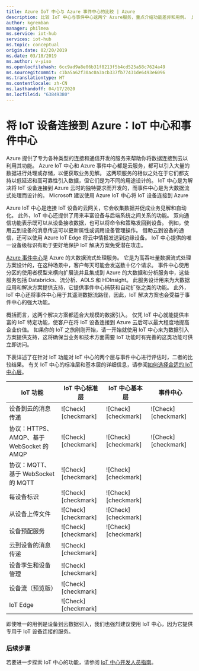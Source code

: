 ```yaml
---
title: Azure IoT 中心与 Azure 事件中心的比较 | Azure
description: 比较 IoT 中心与事件中心这两个 Azure服务，重点介绍功能差异和用例。 比较内容包括支持的协议、设备管理、监视和文件上传。
author: kgremban
manager: philmea
ms.service: iot-hub
services: iot-hub
ms.topic: conceptual
origin.date: 02/20/2019
ms.date: 03/18/2019
ms.author: v-yiso
ms.openlocfilehash: 6cc9ad9a8e06b31f8213f5b4cd525a58c7624a49
ms.sourcegitcommit: c1ba5a62f30ac0a3acb337fb77431de6493e6096
ms.translationtype: HT
ms.contentlocale: zh-CN
ms.lasthandoff: 04/17/2020
ms.locfileid: "63849380"
---
```

# <a name="connecting-iot-devices-to-azure-iot-hub-and-event-hubs"></a>将 IoT 设备连接到 Azure：IoT 中心和事件中心

Azure 提供了专为各种类型的连接和通信开发的服务来帮助你将数据连接到云以利用其功能。 Azure IoT 中心和 Azure 事件中心都是云服务，都可以引入大量的数据进行处理或存储，以便获取业务见解。 这两项服务的相似之处在于它们都支持以低延迟和高可靠性引入数据，但它们是为不同的用途设计的。 IoT 中心是为解决将 IoT 设备连接到 Azure 云时的独特要求而开发的，而事件中心是为大数据流式处理而设计的。 Microsoft 建议使用 Azure IoT 中心将 IoT 设备连接到 Azure

Azure IoT 中心是连接 IoT 设备的云网关，它会收集数据并促成业务见解和自动化。 此外，IoT 中心还提供了用来丰富设备与后端系统之间关系的功能。 双向通信功能表示既可以从设备接收数据，也可以将命令和策略发回到设备。 例如，使用云到设备的消息传送可以更新属性或调用设备管理操作。 借助云到设备的通信，还可以使用 Azure IoT Edge 将云中情报发送到边缘设备。 IoT 中心提供的唯一设备级标识有助于更好地保护 IoT 解决方案免受潜在攻击。 

[Azure 事件中心](../event-hubs/event-hubs-what-is-event-hubs.md)是 Azure 的大数据流式处理服务。 它是为高吞吐量数据流式处理方案设计的，在这种场景中，客户每天可能会发送数十亿个请求。 事件中心使用分区的使用者模型来横向扩展流并且集成到 Azure 的大数据和分析服务中，这些服务包括 Databricks、流分析、ADLS 和 HDInsight。 此服务设计用来为大数据应用和解决方案提供支持，它提供事件中心捕获和自动扩张之类的功能。 此外，IoT 中心还将事件中心用于其遥测数据流路径，因此，IoT 解决方案也会受益于事件中心的强大功能。

概括而言，这两个解决方案都适合大规模的数据引入。 仅凭 IoT 中心就能提供丰富的 IoT 特定功能，使客户在将 IoT 设备连接到 Azure 云后可以最大程度地提高企业价值。  如果你的 IoT 之旅刚刚开始，请一开始就使用 IoT 中心来为数据引入方案提供支持，这将确保当业务和技术方面需要 IoT 功能时有完善的这类功能可供立即访问。

下表详述了在针对 IoT 功能对 IoT 中心的两个层与事件中心进行评估时，二者的比较结果。 有关 IoT 中心的标准层和基本层的详细信息，请参阅[如何选择合适的 IoT 中心层](iot-hub-scaling.md)。

| IoT 功能 | IoT 中心标准层 | IoT 中心基本层 | 事件中心 |
| --- | --- | --- | --- |
| 设备到云的消息传递 | ![Check][checkmark] | ![Check][checkmark] | ![Check][checkmark] |
| 协议：HTTPS、AMQP、基于 WebSocket 的 AMQP | ![Check][checkmark] | ![Check][checkmark] | ![Check][checkmark] |
| 协议：MQTT、基于 WebSocket 的 MQTT | ![Check][checkmark] | ![Check][checkmark] |  |
| 每设备标识 | ![Check][checkmark] | ![Check][checkmark] |  |
| 从设备上传文件 | ![Check][checkmark] | ![Check][checkmark] |  |
| 设备预配服务 | ![Check][checkmark] | ![Check][checkmark] |  |
| 云到设备的消息传递 | ![Check][checkmark] |  |  |
| 设备孪生和设备管理 | ![Check][checkmark] |  |  |
| 设备流（预览版） | ![Check][checkmark] |  |  |
| IoT Edge | ![Check][checkmark] |  |  |

即使唯一的用例是设备到云数据引入，我们也强烈建议使用 IoT 中心，因为它提供专用于 IoT 设备连接的服务。 

### <a name="next-steps"></a>后续步骤

若要进一步探索 IoT 中心的功能，请参阅 [IoT 中心开发人员指南](iot-hub-devguide.md)。


[Azure Event Hubs]: ../event-hubs/event-hubs-what-is-event-hubs.md
[lnk-scaling]: iot-hub-scaling.md
[lnk-devguide]: iot-hub-devguide.md

<!--Image references-->
[1]: ./media/iot-hub-compare-event-hubs/ic195031.png